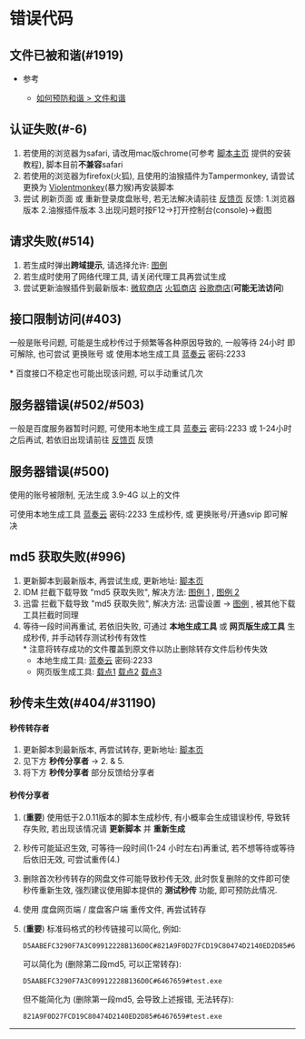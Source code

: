 # 错误代码

## 文件已被和谐(#1919)

- 参考

  - [如何预防和谐 > 文件和谐](../预防和谐/文件和谐.md)

## 认证失败(#-6)

1. 若使用的浏览器为safari, 请改用mac版chrome(可参考 [脚本主页](https://greasyfork.org/zh-CN/scripts/424574) 提供的安装教程), 脚本目前**不兼容**safari
2. 若使用的浏览器为firefox(火狐), 且使用的油猴插件为Tampermonkey, 请尝试更换为 [Violentmonkey](https://addons.mozilla.org/zh-CN/firefox/addon/violentmonkey/)(暴力猴)再安装脚本
3. 尝试 刷新页面 或 重新登录度盘账号, 若无法解决请前往 [反馈页](https://greasyfork.org/zh-CN/scripts/424574/feedback) 反馈: 1.浏览器版本 2.油猴插件版本 3.出现问题时按F12->打开控制台(console)->截图

## 请求失败(#514)

1. 若生成时弹出**跨域提示**, 请选择允许: [图例](https://pic.rmb.bdstatic.com/bjh/763ff5014cca49237cb3ede92b5b7ac5.png)
2. 若生成时使用了网络代理工具, 请关闭代理工具再尝试生成
3. 尝试更新油猴插件到最新版本: [微软商店](https://microsoftedge.microsoft.com/addons/detail/tampermonkey/iikmkjmpaadaobahmlepeloendndfphd) [火狐商店](https://addons.mozilla.org/zh-CN/firefox/addon/tampermonkey/) [谷歌商店](https://chrome.google.com/webstore/detail/tampermonkey/dhdgffkkebhmkfjojejmpbldmpobfkfo)(**可能无法访问**)

## 接口限制访问(#403)

一般是账号问题, 可能是生成秒传过于频繁等各种原因导致的, 一般等待 24小时 即可解除, 也可尝试 更换账号 或 使用本地生成工具 [蓝奏云](https://wwe.lanzoui.com/b01u0yqvi) 密码:2233

\* 百度接口不稳定也可能出现该问题, 可以手动重试几次

## 服务器错误(#502/#503)

一般是百度服务器暂时问题, 可使用本地生成工具 [蓝奏云](https://wwe.lanzoui.com/b01u0yqvi) 密码:2233 或 1-24小时 之后再试, 若依旧出现请前往 [反馈页](https://greasyfork.org/zh-CN/scripts/424574/feedback) 反馈

## 服务器错误(#500)

使用的账号被限制, 无法生成 3.9-4G 以上的文件

可使用本地生成工具 [蓝奏云](https://wwe.lanzoui.com/b01u0yqvi) 密码:2233 生成秒传, 或 更换账号/开通svip 即可解决

## md5 获取失败(#996)

1. 更新脚本到最新版本, 再尝试生成, 更新地址: [脚本页](https://greasyfork.org/zh-CN/scripts/424574)
2. IDM 拦截下载导致 "md5 获取失败", 解决方法: [图例 1](https://pic.rmb.bdstatic.com/bjh/df3eb220a36cd4d4de8995b6040511fd.png) , [图例 2](https://pic.rmb.bdstatic.com/bjh/d7959c6b10a1207fcbf53ee30666e929.png)
3. 迅雷 拦截下载导致 "md5 获取失败", 解决方法: 迅雷设置 -> [图例](https://pic.rmb.bdstatic.com/bjh/188178d196b485f54cd0959d81a0afbf.png) , 被其他下载工具拦截时同理
4. 等待一段时间再重试, 若依旧失败, 可通过 **本地生成工具** 或 **网页版生成工具** 生成秒传, 并手动转存测试秒传有效性  
  \* 注意将转存成功的文件覆盖到原文件以防止删除转存文件后秒传失效
   * 本地生成工具: [蓝奏云](https://wwe.lanzoui.com/b01u0yqvi) 密码:2233
   * 网页版生成工具: [载点1](https://rapidacg.gmgard.moe/gen.html) [载点2](https://mengzonefire.github.io/baidupan-rapidupload/gen.html) [载点3](https://mengzonefire.code.misakanet.cn/baidupan-rapidupload/gen.html)

## 秒传未生效(#404/#31190)

#### 秒传转存者

1. 更新脚本到最新版本, 再尝试转存, 更新地址: [脚本页](https://greasyfork.org/zh-CN/scripts/424574)
2. 见下方 **秒传分享者** -> 2. & 5.
3. 将下方 **秒传分享者** 部分反馈给分享者

#### 秒传分享者

1. (**重要**) 使用低于2.0.11版本的脚本生成秒传, 有小概率会生成错误秒传, 导致转存失败, 若出现该情况请 **更新脚本** 并 **重新生成**
2. 秒传可能延迟生效, 可等待一段时间(1-24 小时左右)再重试, 若不想等待或等待后依旧无效, 可尝试重传(4.)
3. 删除首次秒传转存的网盘文件可能导致秒传无效, 此时恢复删除的文件即可使秒传重新生效, 强烈建议使用脚本提供的 **测试秒传** 功能, 即可预防此情况.
4. 使用 度盘网页端 / 度盘客户端 重传文件, 再尝试转存
5. (**重要**) 标准码格式的秒传链接可以简化, 例如:

    ```plain :no-line-numbers
    D5AABEFC3290F7A3C09912228B136D0C#821A9F0D27FCD19C80474D2140ED2D85#6467659#test.exe
    ```

    可以简化为 (删除第二段md5, 可以正常转存):

    ```plain :no-line-numbers
    D5AABEFC3290F7A3C09912228B136D0C#6467659#test.exe
    ```

    但不能简化为 (删除第一段md5, 会导致上述报错, 无法转存):

    ```plain :no-line-numbers
    821A9F0D27FCD19C80474D2140ED2D85#6467659#test.exe
    ```

---
